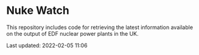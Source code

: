 # Nuke Watch

This repository includes code for retrieving the latest information available on the output of EDF nuclear power plants in the UK.

Last updated: 2022-02-05 11:06